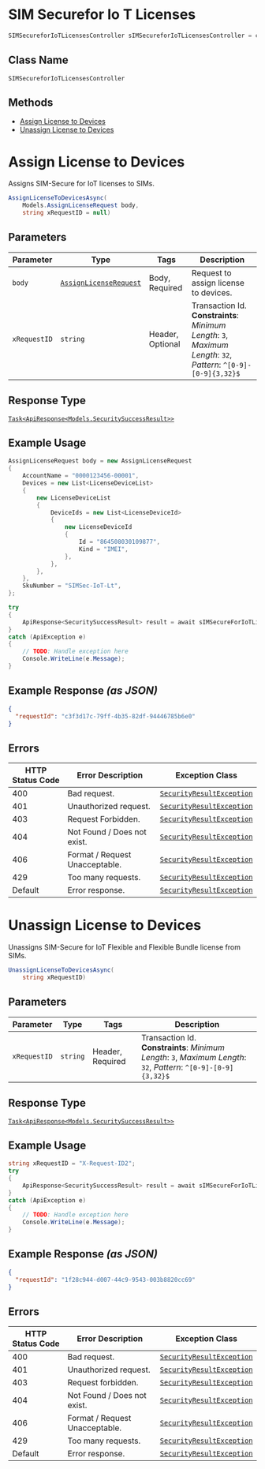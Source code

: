 # SIM Securefor Io T Licenses

```csharp
SIMSecureforIoTLicensesController sIMSecureforIoTLicensesController = client.SIMSecureforIoTLicensesController;
```

## Class Name

`SIMSecureforIoTLicensesController`

## Methods

* [Assign License to Devices](../../doc/controllers/sim-securefor-io-t-licenses.md#assign-license-to-devices)
* [Unassign License to Devices](../../doc/controllers/sim-securefor-io-t-licenses.md#unassign-license-to-devices)


# Assign License to Devices

Assigns SIM-Secure for IoT licenses to SIMs.

```csharp
AssignLicenseToDevicesAsync(
    Models.AssignLicenseRequest body,
    string xRequestID = null)
```

## Parameters

| Parameter | Type | Tags | Description |
|  --- | --- | --- | --- |
| `body` | [`AssignLicenseRequest`](../../doc/models/assign-license-request.md) | Body, Required | Request to assign license to devices. |
| `xRequestID` | `string` | Header, Optional | Transaction Id.<br>**Constraints**: *Minimum Length*: `3`, *Maximum Length*: `32`, *Pattern*: `^[0-9]-[0-9]{3,32}$` |

## Response Type

[`Task<ApiResponse<Models.SecuritySuccessResult>>`](../../doc/models/security-success-result.md)

## Example Usage

```csharp
AssignLicenseRequest body = new AssignLicenseRequest
{
    AccountName = "0000123456-00001",
    Devices = new List<LicenseDeviceList>
    {
        new LicenseDeviceList
        {
            DeviceIds = new List<LicenseDeviceId>
            {
                new LicenseDeviceId
                {
                    Id = "864508030109877",
                    Kind = "IMEI",
                },
            },
        },
    },
    SkuNumber = "SIMSec-IoT-Lt",
};

try
{
    ApiResponse<SecuritySuccessResult> result = await sIMSecureForIoTLicensesController.AssignLicenseToDevicesAsync(body);
}
catch (ApiException e)
{
    // TODO: Handle exception here
    Console.WriteLine(e.Message);
}
```

## Example Response *(as JSON)*

```json
{
  "requestId": "c3f3d17c-79ff-4b35-82df-94446785b6e0"
}
```

## Errors

| HTTP Status Code | Error Description | Exception Class |
|  --- | --- | --- |
| 400 | Bad request. | [`SecurityResultException`](../../doc/models/security-result-exception.md) |
| 401 | Unauthorized request. | [`SecurityResultException`](../../doc/models/security-result-exception.md) |
| 403 | Request Forbidden. | [`SecurityResultException`](../../doc/models/security-result-exception.md) |
| 404 | Not Found / Does not exist. | [`SecurityResultException`](../../doc/models/security-result-exception.md) |
| 406 | Format / Request Unacceptable. | [`SecurityResultException`](../../doc/models/security-result-exception.md) |
| 429 | Too many requests. | [`SecurityResultException`](../../doc/models/security-result-exception.md) |
| Default | Error response. | [`SecurityResultException`](../../doc/models/security-result-exception.md) |


# Unassign License to Devices

Unassigns SIM-Secure for IoT Flexible and Flexible Bundle license from SIMs.

```csharp
UnassignLicenseToDevicesAsync(
    string xRequestID)
```

## Parameters

| Parameter | Type | Tags | Description |
|  --- | --- | --- | --- |
| `xRequestID` | `string` | Header, Required | Transaction Id.<br>**Constraints**: *Minimum Length*: `3`, *Maximum Length*: `32`, *Pattern*: `^[0-9]-[0-9]{3,32}$` |

## Response Type

[`Task<ApiResponse<Models.SecuritySuccessResult>>`](../../doc/models/security-success-result.md)

## Example Usage

```csharp
string xRequestID = "X-Request-ID2";
try
{
    ApiResponse<SecuritySuccessResult> result = await sIMSecureForIoTLicensesController.UnassignLicenseToDevicesAsync(xRequestID);
}
catch (ApiException e)
{
    // TODO: Handle exception here
    Console.WriteLine(e.Message);
}
```

## Example Response *(as JSON)*

```json
{
  "requestId": "1f28c944-d007-44c9-9543-003b8820cc69"
}
```

## Errors

| HTTP Status Code | Error Description | Exception Class |
|  --- | --- | --- |
| 400 | Bad request. | [`SecurityResultException`](../../doc/models/security-result-exception.md) |
| 401 | Unauthorized request. | [`SecurityResultException`](../../doc/models/security-result-exception.md) |
| 403 | Request forbidden. | [`SecurityResultException`](../../doc/models/security-result-exception.md) |
| 404 | Not Found / Does not exist. | [`SecurityResultException`](../../doc/models/security-result-exception.md) |
| 406 | Format / Request Unacceptable. | [`SecurityResultException`](../../doc/models/security-result-exception.md) |
| 429 | Too many requests. | [`SecurityResultException`](../../doc/models/security-result-exception.md) |
| Default | Error response. | [`SecurityResultException`](../../doc/models/security-result-exception.md) |


